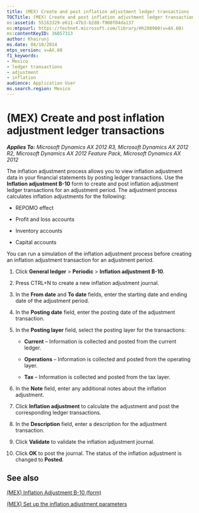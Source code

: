 ```yaml
---
title: (MEX) Create and post inflation adjustment ledger transactions
TOCTitle: (MEX) Create and post inflation adjustment ledger transactions
ms:assetid: 55163329-e611-47b3-b2d8-f900f04da137
ms:mtpsurl: https://technet.microsoft.com/library/Hh208960(v=AX.60)
ms:contentKeyID: 36057313
author: Khairunj
ms.date: 04/18/2014
mtps_version: v=AX.60
f1_keywords:
- Mexico
- ledger transactions
- adjustment
- inflation
audience: Application User
ms.search.region: Mexico
---
```


# (MEX) Create and post inflation adjustment ledger transactions 


_**Applies To:** Microsoft Dynamics AX 2012 R3, Microsoft Dynamics AX 2012 R2, Microsoft Dynamics AX 2012 Feature Pack, Microsoft Dynamics AX 2012_

The inflation adjustment process allows you to view inflation adjustment data in your financial statements by posting ledger transactions. Use the **Inflation adjustment B-10** form to create and post inflation adjustment ledger transactions for an adjustment period. The adjustment process calculates inflation adjustments for the following:

  - REPOMO effect

  - Profit and loss accounts

  - Inventory accounts

  - Capital accounts

You can run a simulation of the inflation adjustment process before creating an inflation adjustment transaction for an adjustment period.

1.  Click **General ledger** \> **Periodic** \> **Inflation adjustment B-10**.

2.  Press CTRL+N to create a new inflation adjustment journal.

3.  In the **From date** and **To date** fields, enter the starting date and ending date of the adjustment period.

4.  In the **Posting date** field, enter the posting date of the adjustment transaction.

5.  In the **Posting layer** field, select the posting layer for the transactions:
    
      - **Current** – Information is collected and posted from the current ledger.
    
      - **Operations** – Information is collected and posted from the operating layer.
    
      - **Tax** – Information is collected and posted from the tax layer.

6.  In the **Note** field, enter any additional notes about the inflation adjustment.

7.  Click **Inflation adjustment** to calculate the adjustment and post the corresponding ledger transactions.

8.  In the **Description** field, enter a description for the adjustment transaction.

9.  Click **Validate** to validate the inflation adjustment journal.

10. Click **OK** to post the journal. The status of the inflation adjustment is changed to **Posted**.

## See also

[(MEX) Inflation Adjustment B-10 (form)](https://technet.microsoft.com/library/hh209670\(v=ax.60\))

[(MEX) Set up the inflation adjustment parameters](mex-set-up-the-inflation-adjustment-parameters.md)

  


